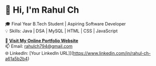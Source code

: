 # 👋 Hi, I'm Rahul Ch

🎓 Final Year B.Tech Student | Aspiring Software Developer  
💡 Skills: Java | DSA | MySQL | HTML | CSS | JavaScript  

🔗 **[Visit My Online Portfolio Website](  [https://rahul-ch-4jwg6rc.gamma.site](https://rahulch2105.github.io/Portfolio/)  )**  
📫 Email: rahulch794@gmail.com  
🌐 LinkedIn: [Your LinkedIn URL]](https://www.linkedin.com/in/rahul-ch-a61a5b2b4)






